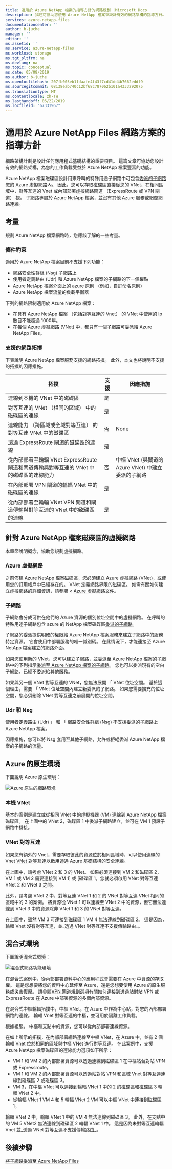 ```yaml
---
title: 適用於 Azure NetApp 檔案的指導方針的網路規劃 |Microsoft Docs
description: 描述可協助您使用 Azure NetApp 檔案來設計有效的網路架構的指導方針。
services: azure-netapp-files
documentationcenter: ''
author: b-juche
manager: ''
editor: ''
ms.assetid: ''
ms.service: azure-netapp-files
ms.workload: storage
ms.tgt_pltfrm: na
ms.devlang: na
ms.topic: conceptual
ms.date: 05/08/2019
ms.author: b-juche
ms.openlocfilehash: 207fb003eb1fdaafe4f43f7cd41dd4b7662eddf9
ms.sourcegitcommit: 08138eab740c12bf68c787062b101a4333292075
ms.translationtype: MT
ms.contentlocale: zh-TW
ms.lasthandoff: 06/22/2019
ms.locfileid: "67331967"
---
```

# <a name="guidelines-for-azure-netapp-files-network-planning"></a>適用於 Azure NetApp Files 網路方案的指導方針

網路架構計劃是設計任何應用程式基礎結構的重要項目。 這篇文章可協助您設計有效的網路架構，為您的工作負載受益於 Azure NetApp 檔案豐富的功能。

Azure NetApp 檔案磁碟區設計用來呼叫的特殊用途子網路中可包含[委派的子網路](https://docs.microsoft.com/azure/virtual-network/virtual-network-manage-subnet)您的 Azure 虛擬網路內。 因此，您可以存取磁碟區直接從您的 VNet，在相同區域中，對等互連的 Vnet 或內部部署虛擬網路閘道 （ExpressRoute 或 VPN 閘道） 視。 子網路專屬於 Azure NetApp 檔案，並沒有其他 Azure 服務或網際網路連線。

## <a name="considerations"></a>考量  

規劃 Azure NetApp 檔案網路時，您應該了解的一些考量。

### <a name="constraints"></a>條件約束

適用於 Azure NetApp 檔案目前不支援下列功能︰ 

* 網路安全性群組 (Nsg) 子網路上
* 使用者定義路由 (Udr) 和 Azure NetApp 檔案的子網路的下一個躍點
* Azure NetApp 檔案介面上的 azure 原則 （例如，自訂命名原則）
* Azure NetApp 檔案流量的負載平衡器

下列的網路限制適用於 Azure NetApp 檔案：

* 在具有 Azure NetApp 檔案 （包括對等互連的 Vnet） 的 VNet 中使用的 Ip 數目不能超過 1000年。
* 在每個 Azure 虛擬網路 (VNet) 中，都只有一個子網路可委派給 Azure NetApp Files。


### <a name="supported-network-topologies"></a>支援的網路拓撲

下表說明 Azure NetApp 檔案服務支援的網路拓撲。  此外，本文也將說明不支援的拓撲的因應措施。 

|    拓撲    |    支援    |     因應措施    |
|-------------------------------------------------------------------------------------------------------------------------------|--------------------|-----------------------------------------------------------------------------|
|    連線到本機的 VNet 中的磁碟區    |    是    |         |
|    對等互連的 VNet （相同的區域） 中的磁碟區的連線    |    是    |         |
|    連線能力 （跨區域或全域對等互連） 的對等互連 VNet 中的磁碟區    |    否    |    None    |
|    透過 ExpressRoute 閘道的磁碟區的連線    |    是    |         |
|    從內部部署至輪輻 VNet ExpressRoute 閘道和閘道傳輸與對等互連的 VNet 中的磁碟區的連線能力    |    否    |    中樞 VNet (與閘道的 Azure VNet) 中建立委派的子網路    |
|    在內部部署 VPN 閘道的輪輻 VNet 中的磁碟區的連線    |    是    |         |
|    從內部部署至輪輻 VNet VPN 閘道和閘道傳輸與對等互連的 VNet 中的磁碟區的連線    |    是    |         |


## <a name="virtual-network-for-azure-netapp-files-volumes"></a>針對 Azure NetApp 檔案磁碟區的虛擬網路

本章節說明概念，協助您規劃虛擬網路。

### <a name="azure-virtual-networks"></a>Azure 虛擬網路

之前佈建 Azure NetApp 檔案磁碟區，您必須建立 Azure 虛擬網路 (VNet)，或使用您的訂用帳戶中已經存在的。 VNet 定義網路界限的磁碟區。  如需有關如何建立虛擬網路的詳細資訊，請參閱 < [Azure 虛擬網路文件](https://docs.microsoft.com/azure/virtual-network/virtual-networks-overview)。

### <a name="subnets"></a>子網路

子網路會分成可供在他們的 Azure 資源的個別位址空間中的虛擬網路。  在呼叫的特殊用途子網路包含 azure 的 NetApp 檔案磁碟區[委派的子網路](https://docs.microsoft.com/azure/virtual-network/virtual-network-manage-subnet)。 

子網路的委派提供明確的權限給 Azure NetApp 檔案服務來建立子網路中的服務特定資源。  它會使用中部署服務的唯一識別碼。 在此情況下，才能連接至 Azure NetApp 檔案建立的網路介面。

如果您使用新的 VNet，您可以建立子網路，並委派至 Azure NetApp 檔案的子網路中的下列指示[委派至 Azure NetApp 檔案的子網路](azure-netapp-files-delegate-subnet.md)。 您也可以委派現有的空白子網路，已經不委派給其他服務。

如果與另一個 VNet 對等互連的 VNet，您無法展開 「 VNet 位址空間。 基於這個理由，需要 「 VNet 位址空間內建立新委派的子網路。 如果您需要擴充的位址空間，您必須刪除 VNet 對等互連之前展開的位址空間。

### <a name="udrs-and-nsgs"></a>Udr 和 Nsg

使用者定義路由 (Udr) 」 和 「 網路安全性群組 (Nsg) 不支援委派的子網路上 Azure NetApp 檔案。

因應措施，您可以將 Nsg 套用至其他子網路，允許或拒絕委派 Azure NetApp 檔案的子網路的流量。  

## <a name="azure-native-environments"></a>Azure 的原生環境

下圖說明 Azure 原生環境：

![Azure 原生的網路環境](../media/azure-netapp-files/azure-netapp-files-network-azure-native-environment.png)

### <a name="local-vnet"></a>本機 VNet

基本的案例是建立或從相同 VNet 中的虛擬機器 (VM) 連線到 Azure NetApp 檔案磁碟區。 在上圖中的 VNet 2，磁碟區 1 中委派子網路建立，並可在 VM 1 預設子網路中掛接。

### <a name="vnet-peering"></a>VNet 對等互連

如果您有額外的 Vnet，需要存取彼此的資源位於相同區域時，可以使用連線的 Vnet [VNet 對等互連](https://docs.microsoft.com/azure/virtual-network/virtual-network-peering-overview)以啟用透過 Azure 基礎結構的安全連線。 

在上圖中，請考慮 VNet 2 和 3 的 VNet。 如果必須連接到 VM 2 和磁碟區 2，VM 1 或 VM 2 需要連接到 VM 1] 或 [磁碟區 1，您就必須啟用 VNet 對等互連 VNet 2 和 VNet 3 之間。 

此外，請考慮 VNet 2 中，對等互連 VNet 1 和 2 的 VNet 對等互連 VNet 相同的區域中的 3 的案例。 將資源從 VNet 1 可以連線至 VNet 2 中的資源，但它無法連線到 VNet 3 中的資源除非 VNet 1 和 3 的 VNet 對等互連。 

在上圖中，雖然 VM 3 可連接到磁碟區 1 VM 4 無法連線到磁碟區 2。  這是因為，輪輻 Vnet 沒有對等互連，並_透過 VNet 對等互連不支援傳輸路由_。

## <a name="hybrid-environments"></a>混合式環境

下圖說明混合式環境： 

![混合式網路功能環境](../media/azure-netapp-files/azure-netapp-files-network-hybrid-environment.png)

在混合式案例中，從內部部署資料中心的應用程式會需要在 Azure 中資源的存取權。  這是您想要將您的資料中心延伸至 Azure，還是您想要使用 Azure 的原生服務或災害復原。 請參閱[VPN 閘道規劃選項](https://docs.microsoft.com/azure/vpn-gateway/vpn-gateway-about-vpngateways?toc=%2fazure%2fvirtual-network%2ftoc.json#planningtable)有關如何連接到透過站對站 VPN 或 ExpressRoute 在 Azure 中部署資源的多個內部資源。

在混合式中樞輪輻拓撲中，中樞 VNet，在 Azure 中作為中心點，對您的內部部署網路的連線。 輪輻 Vnet 對等互連的中樞，並可用於隔離工作負載。

根據組態。 中樞和支點中的資源，您可以從內部部署連線資源。

在如上所示的拓撲，在內部部署網路連線至中樞 VNet，在 Azure 中，並有 2 個輪輻 Vnet 位於相同的區域與中樞 VNet 進行對等互連。  在此案例中，支援 Azure NetApp 檔案磁碟區的連線能力選項如下所示：

* VM 1 和 VM 2 的內部部署資源可以透過連線到磁碟區 1 在中樞站台對站 VPN 或 Expressroute。 
* VM 1 和 VM 2 的內部部署資源可以透過站對站 VPN 和區域 Vnet 對等互連連線到磁碟區 2 或磁碟區 3。
* VM 3，在中樞 VNet 可以連接到輪輻 VNet 1 中的 2 的磁碟區和磁碟區 3 輪輻 VNet 2 中。
* 從輪輻 VNet 1 VM 4 和 5 輪輻 VNet 2 VM 可以中樞 VNet 中連接到磁碟區 1。

輪輻 VNet 2 中，輪輻 VNet 1 中的 VM 4 無法連線到磁碟區 3。 此外，在支點中的 VM 5 VNet2 無法連線到磁碟區 2 輪輻 VNet 1 中。 這是因為未對等互連輪輻 Vnet 並_透過 VNet 對等互連不支援傳輸路由_。

## <a name="next-steps"></a>後續步驟

[將子網路委派至 Azure NetApp Files](azure-netapp-files-delegate-subnet.md)
